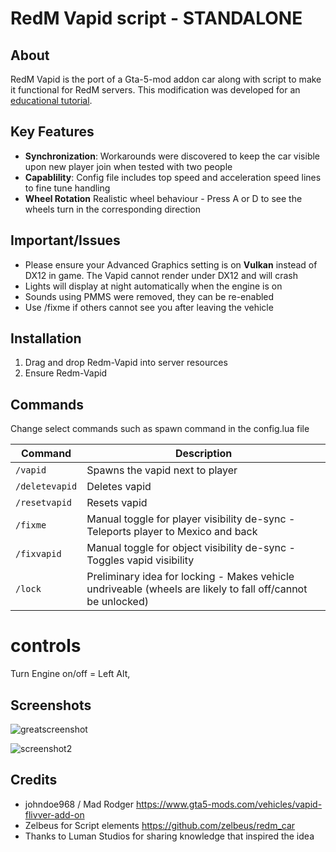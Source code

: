 # RedM Vapid script - STANDALONE

## About

RedM Vapid is the port of a Gta-5-mod addon car along with script to make it functional for RedM servers. This modification was developed for an [educational tutorial](https://www.youtube.com/watch?v=sfuh_mFBspM).

## Key Features

- **Synchronization**: Workarounds were discovered to keep the car visible upon new player join when tested with two people
- **Capablility**: Config file includes top speed and acceleration speed lines to fine tune handling
- **Wheel Rotation** Realistic wheel behaviour - Press A or D to see the wheels turn in the corresponding direction

## Important/Issues
- Please ensure your Advanced Graphics setting is on **Vulkan** instead of DX12 in game. The Vapid cannot render under DX12 and will crash
- Lights will display at night automatically when the engine is on
- Sounds using PMMS were removed, they can be re-enabled
- Use /fixme if others cannot see you after leaving the vehicle
## Installation

1. Drag and drop Redm-Vapid into server resources
2. Ensure Redm-Vapid


## Commands
Change select commands such as spawn command in the config.lua file

| Command | Description |
| --- | --- |
| `/vapid` | Spawns the vapid next to player |
| `/deletevapid` | Deletes vapid |
| `/resetvapid` | Resets vapid |
| `/fixme` | Manual toggle for player visibility de-sync - Teleports player to Mexico and back |
| `/fixvapid` | Manual toggle for object visibility de-sync - Toggles vapid visibility |
| `/lock` | Preliminary idea for locking - Makes vehicle undriveable (wheels are likely to fall off/cannot be unlocked) |

# controls

Turn Engine on/off = Left Alt, 
 

## Screenshots

![greatscreenshot](https://github.com/Silonugget/Redm-Vapid/assets/107784929/7097164e-c0df-4753-a178-73e7d0e21f49)

![screenshot2](https://github.com/Silonugget/Redm-Vapid/assets/107784929/0aa912f5-6195-45ef-a27d-8ef60620b883)



## Credits
- johndoe968 / Mad Rodger  https://www.gta5-mods.com/vehicles/vapid-flivver-add-on
- Zelbeus for Script elements https://github.com/zelbeus/redm_car
- Thanks to Luman Studios for sharing knowledge that inspired the idea
